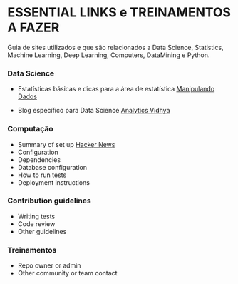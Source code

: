 # ESSENTIAL LINKS e TREINAMENTOS A FAZER  #

Guia de sites utilizados e que são relacionados a Data Science, Statistics, Machine Learning, Deep Learning, Computers, DataMining e Python.

### **Data Science** ###

* Estatísticas básicas e dicas para a área de estatística
[Manipulando Dados](http://manipulandodados.com.br/)

* Blog específico para Data Science
[Analytics Vidhya](https://www.analyticsvidhya.com/)

### Computação ###

* Summary of set up
[Hacker News](https://news.ycombinator.com/)
* Configuration
* Dependencies
* Database configuration
* How to run tests
* Deployment instructions

### Contribution guidelines ###

* Writing tests
* Code review
* Other guidelines

### Treinamentos ###

* Repo owner or admin
* Other community or team contact

